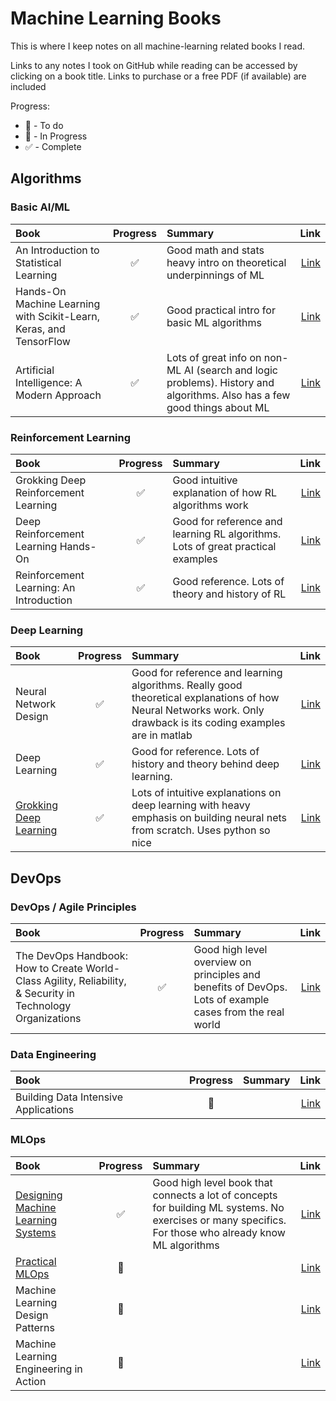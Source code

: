 # Machine Learning Books

This is where I keep notes on all machine-learning related books I read.

Links to any notes I took on GitHub while reading can be accessed by clicking on a book title. Links to purchase or a free PDF (if available) are included

Progress:

- :date: - To do
- :blue_book: - In Progress
- :white_check_mark: - Complete

## Algorithms

### Basic AI/ML

| Book | Progress | Summary | Link |
|:-----|:--------:|:----------|-----:|
| An Introduction to Statistical Learning | :white_check_mark: | Good math and stats heavy intro on theoretical underpinnings of ML | [Link](https://www.statlearning.com/) |
| Hands-On Machine Learning with Scikit-Learn, Keras, and TensorFlow |  :white_check_mark: | Good practical intro for basic ML algorithms | [Link](https://www.oreilly.com/library/view/hands-on-machine-learning/9781492032632/) |
| Artificial Intelligence: A Modern Approach | :white_check_mark: | Lots of great info on non-ML AI (search and logic problems). History and algorithms. Also has a few good things about ML | [Link](https://www.pearson.com/en-us/subject-catalog/p/artificial-intelligence-a-modern-approach/P200000003500/9780137505135) |

### Reinforcement Learning

| Book | Progress | Summary | Link |
|:-----|:--------:|:----------|-----:|
| Grokking Deep Reinforcement Learning | :white_check_mark: | Good intuitive explanation of how RL algorithms work | [Link](https://www.manning.com/books/grokking-deep-reinforcement-learning) |
| Deep Reinforcement Learning Hands-On | :white_check_mark: | Good for reference and learning RL algorithms. Lots of great practical examples | [Link](https://www.packtpub.com/product/deep-reinforcement-learning-hands-on-second-edition/9781838826994) |
| Reinforcement Learning: An Introduction | :white_check_mark: | Good reference. Lots of theory and history of RL | [Link](http://incompleteideas.net/book/the-book-2nd.html) |

### Deep Learning

| Book | Progress | Summary | Link |
|:-----|:--------:|:----------|-----:|
| Neural Network Design | :white_check_mark: | Good for reference and learning algorithms. Really good theoretical explanations of how Neural Networks work. Only drawback is its coding examples are in matlab | [Link](https://hagan.okstate.edu/NNDesign.pdf) |
| Deep Learning | :white_check_mark: | Good for reference. Lots of history and theory behind deep learning. | [Link](https://www.deeplearningbook.org/) |
| [Grokking Deep Learning](./trask_deep_learning/) | :white_check_mark: | Lots of intuitive explanations on deep learning with heavy emphasis on building neural nets from scratch. Uses python so nice | [Link](https://www.manning.com/books/grokking-deep-learning) |

## DevOps

### DevOps / Agile Principles

| Book | Progress | Summary | Link |
|:-----|:--------:|:----------|-----:|
| The DevOps Handbook: How to Create World-Class Agility, Reliability, & Security in Technology Organizations | :white_check_mark: | Good high level overview on principles and benefits of DevOps. Lots of example cases from the real world | [Link](https://www.oreilly.com/library/view/the-devops-handbook/9781457191381/) |

### Data Engineering

| Book | Progress | Summary | Link |
|:-----|:--------:|:----------|-----:|
| Building Data Intensive Applications | :date: | | [Link](https://www.oreilly.com/library/view/designing-data-intensive-applications/9781491903063/) |

### MLOps

| Book | Progress | Summary | Link |
|:-----|:--------:|:----------|-----:|
| [Designing Machine Learning Systems](./designing_ml_systems) | :white_check_mark: | Good high level book that connects a lot of concepts for building ML systems. No exercises or many specifics. For those who already know ML algorithms | [Link](https://www.oreilly.com/library/view/designing-machine-learning/9781098107956/) |
| [Practical MLOps](./practical_mlops) | :blue_book: |  | [Link](https://www.oreilly.com/library/view/practical-mlops/9781098103002/) |
| Machine Learning Design Patterns | :date: |  | [Link](https://www.oreilly.com/library/view/machine-learning-design/9781098115777/) |
| Machine Learning Engineering in Action | :date: |  | [Link](https://www.manning.com/books/machine-learning-engineering-in-action) |
